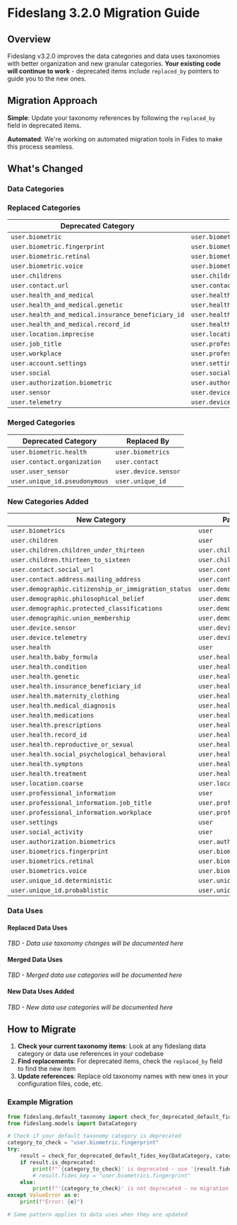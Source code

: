 # Fideslang 3.2.0 Migration Guide

## Overview

Fideslang v3.2.0 improves the data categories and data uses taxonomies with better organization and new granular categories. **Your existing code will continue to work** - deprecated items include `replaced_by` pointers to guide you to the new ones.

## Migration Approach

**Simple**: Update your taxonomy references by following the `replaced_by` field in deprecated items. 

**Automated**: We're working on automated migration tools in Fides to make this process seamless.

## What's Changed

### Data Categories

### Replaced Categories

| Deprecated Category | Replaced By |
|---------------------|-------------|
| `user.biometric` | `user.biometrics` |
| `user.biometric.fingerprint` | `user.biometrics.fingerprint` |
| `user.biometric.retinal` | `user.biometrics.retinal` |
| `user.biometric.voice` | `user.biometrics.voice` |
| `user.childrens` | `user.children` |
| `user.contact.url` | `user.contact.social_url` |
| `user.health_and_medical` | `user.health` |
| `user.health_and_medical.genetic` | `user.health.genetic` |
| `user.health_and_medical.insurance_beneficiary_id` | `user.health.insurance_beneficiary_id` |
| `user.health_and_medical.record_id` | `user.health.record_id` |
| `user.location.imprecise` | `user.location.coarse` |
| `user.job_title` | `user.professional_information.job_title` |
| `user.workplace` | `user.professional_information.workplace` |
| `user.account.settings` | `user.settings` |
| `user.social` | `user.social_activity` |
| `user.authorization.biometric` | `user.authorization.biometrics` |
| `user.sensor` | `user.device.sensor` |
| `user.telemetry` | `user.device.telemetry` |

### Merged Categories

| Deprecated Category | Replaced By |
|---------------------|-------------|
| `user.biometric.health` | `user.biometrics` |
| `user.contact.organization` | `user.contact` |
| `user.user_sensor` | `user.device.sensor` |
| `user.unique_id.pseudonymous` | `user.unique_id` |

### New Categories Added

| New Category | Parent Category |
|--------------|-----------------|
| `user.biometrics` | `user` |
| `user.children` | `user` |
| `user.children.children_under_thirteen` | `user.children` |
| `user.children.thirteen_to_sixteen` | `user.children` |
| `user.contact.social_url` | `user.contact` |
| `user.contact.address.mailing_address` | `user.contact.address` |
| `user.demographic.citizenship_or_immigration_status` | `user.demographic` |
| `user.demographic.philosophical_belief` | `user.demographic` |
| `user.demographic.protected_classifications` | `user.demographic` |
| `user.demographic.union_membership` | `user.demographic` |
| `user.device.sensor` | `user.device` |
| `user.device.telemetry` | `user.device` |
| `user.health` | `user` |
| `user.health.baby_formula` | `user.health` |
| `user.health.condition` | `user.health` |
| `user.health.genetic` | `user.health` |
| `user.health.insurance_beneficiary_id` | `user.health` |
| `user.health.maternity_clothing` | `user.health` |
| `user.health.medical_diagnosis` | `user.health` |
| `user.health.medications` | `user.health` |
| `user.health.prescriptions` | `user.health` |
| `user.health.record_id` | `user.health` |
| `user.health.reproductive_or_sexual` | `user.health` |
| `user.health.social_psychological_behavioral` | `user.health` |
| `user.health.symptons` | `user.health` |
| `user.health.treatment` | `user.health` |
| `user.location.coarse` | `user.location` |
| `user.professional_information` | `user` |
| `user.professional_information.job_title` | `user.professional_information` |
| `user.professional_information.workplace` | `user.professional_information` |
| `user.settings` | `user` |
| `user.social_activity` | `user` |
| `user.authorization.biometrics` | `user.authorization` |
| `user.biometrics.fingerprint` | `user.biometrics` |
| `user.biometrics.retinal` | `user.biometrics` |
| `user.biometrics.voice` | `user.biometrics` |
| `user.unique_id.deterministic` | `user.unique_id` |
| `user.unique_id.probablistic` | `user.unique_id` |

### Data Uses

#### Replaced Data Uses

*TBD - Data use taxonomy changes will be documented here*

#### Merged Data Uses  

*TBD - Merged data use categories will be documented here*

#### New Data Uses Added

*TBD - New data use categories will be documented here*

## How to Migrate

1. **Check your current taxonomy items**: Look at any fideslang data category or data use references in your codebase
2. **Find replacements**: For deprecated items, check the `replaced_by` field to find the new item
3. **Update references**: Replace old taxonomy names with new ones in your configuration files, code, etc.

### Example Migration
```python
from fideslang.default_taxonomy import check_for_deprecated_default_fides_key
from fideslang.models import DataCategory

# Check if your default taxonomy category is deprecated
category_to_check = "user.biometric.fingerprint"
try:
    result = check_for_deprecated_default_fides_key(DataCategory, category_to_check)
    if result.is_deprecated:
        print(f"'{category_to_check}' is deprecated - use '{result.fides_key}' instead")
        # result.fides_key = "user.biometrics.fingerprint"
    else:
        print(f"'{category_to_check}' is not deprecated - no migration needed")
except ValueError as e:
    print(f"Error: {e}")

# Same pattern applies to data uses when they are updated
```

